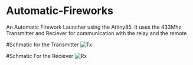 # Automatic-Fireworks
An Automatic Firework Launcher using the Attiny85. It uses the 433Mhz Transmitter and Reciever for communication with the relay and the remote


#Schmatic for the Transmitter
![Tx](https://user-images.githubusercontent.com/84921599/189107331-693925b5-4b9f-436b-8c2d-abbbb5d646a2.PNG)

#Schmatic For the Reciever
![Rx](https://user-images.githubusercontent.com/84921599/189107601-e98d9607-e9c9-4820-a466-cc2627c552a9.PNG)
